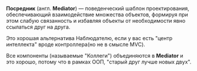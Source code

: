 **Посредник** (англ. **Mediator**) — поведенческий шаблон проектирования, обеспечивающий взаимодействие множества объектов,
формируя при этом слабую связанность и избавляя объекты от необходимости явно ссылаться друг на друга.

Это хорошая альтернатива Наблюдателю, если у вас есть "центр интеллекта" вроде контроллера(но не в смысле MVC).

Все компоненты (называемые "Коллеги") объединяются в **Mediator** и это хорошо, потому что в рамках ООП,
"старый друг лучше новых двух".